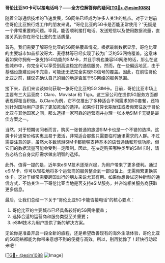 **哥伦比亚5G卡可以接电话吗？——全方位解答你的疑问[[TG💪+ @esim1088](https://t.me/s/esim1088)]**

随着全球通信技术的飞速发展，5G网络已经成为许多人关注的焦点。对于计划前往哥伦比亚旅行或工作的朋友来说，“哥伦比亚的5G卡是否能正常使用？”无疑是一个非常重要的问题。毕竟，能否顺利接打电话、发送短信以及使用数据流量，直接关系到你在哥伦比亚的生活质量。

首先，我们需要了解哥伦比亚的5G网络覆盖情况。根据最新数据显示，哥伦比亚的主要城市如首都波哥大、麦德林等已经实现了较为广泛的5G网络覆盖。这意味着如果你拥有一张支持5G功能的SIM卡，并且手机也兼容5G网络的话，那么在这些城市中，你完全可以享受到高速稳定的通信服务。然而，在一些偏远地区，由于基础设施建设尚不完善，可能还无法完全实现5G信号的覆盖。因此，在前往哥伦比亚之前，建议先确认自己的目的地是否属于5G网络的服务范围。

接下来，我们来谈谈如何获取一张哥伦比亚的5G SIM卡。目前，哥伦比亚市场上主要有三大运营商：Claro、Movistar 和 Tigo。这三家公司在提供5G服务方面都表现得相当积极。以Claro为例，它不仅推出了多种适合不同需求的5G套餐，还特别针对国际用户提供了更加灵活的选择。如果你打算长期居住或者频繁往返于哥伦比亚与其他国家之间，那么选择一家可靠的运营商并办理一张本地SIM卡无疑是最佳方案之一。

当然，对于短期访问者而言，购买一张普通的旅游SIM卡也是一个不错的选择。这类卡片通常价格实惠且易于激活，非常适合那些只需要临时通讯需求的人群。不过需要注意的是，虽然大多数旅游SIM卡都能够支持基本的语音通话和短信功能，但它们的数据流量可能会受到一定限制。因此，在决定购买哪种类型的SIM卡时，请务必结合自身实际需求做出明智的选择。

此外，值得一提的是，近年来eSIM技术逐渐兴起，为用户带来了更多便利。通过eSIM卡，你可以轻松地将多个运营商的服务整合到一部设备上，无需频繁更换实体卡。这对于经常需要跨国出行的朋友来说尤其有用。如果你想尝试这种新型的通信方式，不妨关注一下哥伦比亚当地是否支持eSIM服务，并咨询相关服务商获取更多信息。

最后，让我们总结一下关于“哥伦比亚5G卡能否接电话”的核心要点：
1. 哥伦比亚的主要城市已经具备较好的5G网络覆盖；
2. 选择合适的运营商和服务类型至关重要；
3. eSIM技术为用户提供了新的解决方案。

无论你是准备开启一段全新的旅程，还是希望改善现有的海外生活体验，哥伦比亚的5G网络都能为你带来意想不到的便捷与高效。所以，别再犹豫了！赶快行动起来吧！

[[TG💪+ @esim1088](https://t.me/s/esim1088) ![Image](https://i.postimg.cc/4NQfJmqS/Snipaste-2025-05-13-00-14-12.png)]